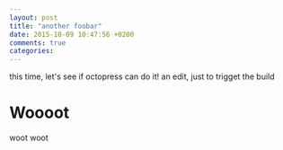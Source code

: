 ```yaml
---
layout: post
title: "another foobar"
date: 2015-10-09 10:47:56 +0200
comments: true
categories: 
---
```


this time, let's see if octopress can do it!
an edit, just to trigget the build

Woooot
======

woot woot
